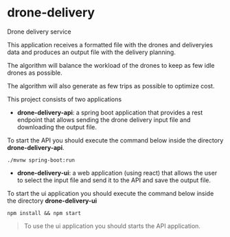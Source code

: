 # drone-delivery
Drone delivery service

This application receives a formatted file with the drones and deliveryies data and produces an output file with the delivery planning.

The algorithm will balance the workload of the drones to keep as few idle drones as possible.

The algorithm will also generate as few trips as possible to optimize cost.

This project consists of two applications
- **drone-delivery-api**: a spring boot application that provides a rest endpoint that allows sending the drone delivery input file and downloading the output file.

To start the API you should execute the command below inside the directory **drone-delivery-api**.

`./mvnw spring-boot:run`

- **drone-delivery-ui**: a web application (using react) that allows the user to select the input file and send it to the API and save the output file.

To start the ui application you should execute the command below inside the directory **drone-delivery-ui**

`npm install && npm start`

> To use the ui application you should starts the API application.

